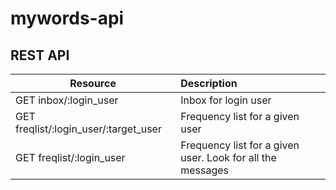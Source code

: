 mywords-api
===========

## REST API

| Resource | Description|
| ------------- |:-----|
| GET inbox/:login_user | Inbox for login user |
| GET freqlist/:login_user/:target_user     | Frequency list for a given user |
| GET freqlist/:login_user | Frequency list for a given user. Look for all the messages |
